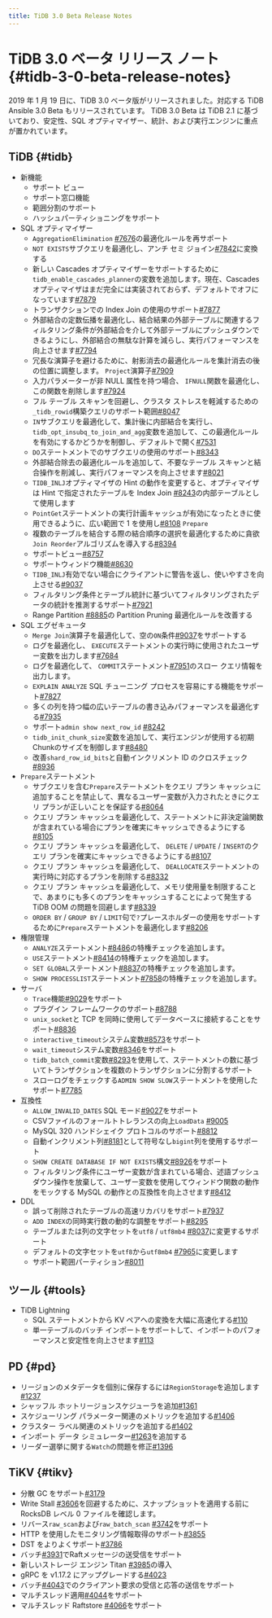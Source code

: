 ```yaml
---
title: TiDB 3.0 Beta Release Notes
---
```


# TiDB 3.0 ベータ リリース ノート {#tidb-3-0-beta-release-notes}

2019 年 1 月 19 日に、TiDB 3.0 ベータ版がリリースされました。対応する TiDB Ansible 3.0 Beta もリリースされています。 TiDB 3.0 Beta は TiDB 2.1 に基づいており、安定性、SQL オプティマイザー、統計、および実行エンジンに重点が置かれています。

## TiDB {#tidb}

-   新機能
    -   サポート ビュー
    -   サポート窓口機能
    -   範囲分割のサポート
    -   ハッシュパーティショニングをサポート
-   SQL オプティマイザー
    -   `AggregationElimination` [#7676](https://github.com/pingcap/tidb/pull/7676)の最適化ルールを再サポート
    -   `NOT EXISTS`サブクエリを最適化し、アンチ セミ ジョイン[#7842](https://github.com/pingcap/tidb/pull/7842)に変換する
    -   新しい Cascades オプティマイザーをサポートするために`tidb_enable_cascades_planner`の変数を追加します。現在、Cascades オプティマイザはまだ完全には実装されておらず、デフォルトでオフになっています[#7879](https://github.com/pingcap/tidb/pull/7879)
    -   トランザクションでの Index Join の使用のサポート[#7877](https://github.com/pingcap/tidb/pull/7877)
    -   外部結合の定数伝播を最適化し、結合結果の外部テーブルに関連するフィルタリング条件が外部結合を介して外部テーブルにプッシュダウンできるようにし、外部結合の無駄な計算を減らし、実行パフォーマンスを向上させます[#7794](https://github.com/pingcap/tidb/pull/7794)
    -   冗長な演算子を避けるために、射影消去の最適化ルールを集計消去の後の位置に調整します。 `Project`演算子[#7909](https://github.com/pingcap/tidb/pull/7909)
    -   入力パラメーターが非 NULL 属性を持つ場合、 `IFNULL`関数を最適化し、この関数を削除します[#7924](https://github.com/pingcap/tidb/pull/7924)
    -   フル テーブル スキャンを回避し、クラスタ ストレスを軽減するための`_tidb_rowid`構築クエリのサポート範囲[#8047](https://github.com/pingcap/tidb/pull/8047)
    -   `IN`サブクエリを最適化して、集計後に内部結合を実行し、 `tidb_opt_insubq_to_join_and_agg`変数を追加して、この最適化ルールを有効にするかどうかを制御し、デフォルトで開く[#7531](https://github.com/pingcap/tidb/pull/7531)
    -   `DO`ステートメントでのサブクエリの使用のサポート[#8343](https://github.com/pingcap/tidb/pull/8343)
    -   外部結合除去の最適化ルールを追加して、不要なテーブル スキャンと結合操作を削減し、実行パフォーマンスを向上させます[#8021](https://github.com/pingcap/tidb/pull/8021)
    -   `TIDB_INLJ`オプティマイザの Hint の動作を変更すると、オプティマイザは Hint で指定されたテーブルを Index Join [#8243](https://github.com/pingcap/tidb/pull/8243)の内部テーブルとして使用します
    -   `PointGet`ステートメントの実行計画キャッシュが有効になったときに使用できるように、広い範囲で 1 を使用し[#8108](https://github.com/pingcap/tidb/pull/8108) `Prepare`
    -   複数のテーブルを結合する際の結合順序の選択を最適化するために貪欲`Join Reorder`アルゴリズムを導入する[#8394](https://github.com/pingcap/tidb/pull/8394)
    -   サポートビュー[#8757](https://github.com/pingcap/tidb/pull/8757)
    -   サポートウィンドウ機能[#8630](https://github.com/pingcap/tidb/pull/8630)
    -   `TIDB_INLJ`有効でない場合にクライアントに警告を返し、使いやすさを向上させる[#9037](https://github.com/pingcap/tidb/pull/9037)
    -   フィルタリング条件とテーブル統計に基づいてフィルタリングされたデータの統計を推測するサポート[#7921](https://github.com/pingcap/tidb/pull/7921)
    -   Range Partition [#8885](https://github.com/pingcap/tidb/pull/8885)の Partition Pruning 最適化ルールを改善する
-   SQL エグゼキュータ
    -   `Merge Join`演算子を最適化して、空の`ON`条件[#9037](https://github.com/pingcap/tidb/pull/9037)をサポートする
    -   ログを最適化し、 `EXECUTE`ステートメントの実行時に使用されたユーザー変数を出力します[#7684](https://github.com/pingcap/tidb/pull/7684)
    -   ログを最適化して、 `COMMIT`ステートメント[#7951](https://github.com/pingcap/tidb/pull/7951)のスロー クエリ情報を出力します。
    -   `EXPLAIN ANALYZE` SQL チューニング プロセスを容易にする機能をサポート[#7827](https://github.com/pingcap/tidb/pull/7827)
    -   多くの列を持つ幅の広いテーブルの書き込みパフォーマンスを最適化する[#7935](https://github.com/pingcap/tidb/pull/7935)
    -   サポート`admin show next_row_id` [#8242](https://github.com/pingcap/tidb/pull/8242)
    -   `tidb_init_chunk_size`変数を追加して、実行エンジンが使用する初期Chunkのサイズを制御します[#8480](https://github.com/pingcap/tidb/pull/8480)
    -   改善`shard_row_id_bits`と自動インクリメント ID のクロスチェック[#8936](https://github.com/pingcap/tidb/pull/8936)
-   `Prepare`ステートメント
    -   サブクエリを含む`Prepare`ステートメントをクエリ プラン キャッシュに追加することを禁止して、異なるユーザー変数が入力されたときにクエリ プランが正しいことを保証する[#8064](https://github.com/pingcap/tidb/pull/8064)
    -   クエリ プラン キャッシュを最適化して、ステートメントに非決定論関数が含まれている場合にプランを確実にキャッシュできるようにする[#8105](https://github.com/pingcap/tidb/pull/8105)
    -   クエリ プラン キャッシュを最適化して、 `DELETE` / `UPDATE` / `INSERT`のクエリ プランを確実にキャッシュできるようにする[#8107](https://github.com/pingcap/tidb/pull/8107)
    -   クエリ プラン キャッシュを最適化して、 `DEALLOCATE`ステートメントの実行時に対応するプランを削除する[#8332](https://github.com/pingcap/tidb/pull/8332)
    -   クエリ プラン キャッシュを最適化して、メモリ使用量を制限することで、あまりにも多くのプランをキャッシュすることによって発生する TiDB OOM の問題を回避します[#8339](https://github.com/pingcap/tidb/pull/8339)
    -   `ORDER BY` / `GROUP BY` / `LIMIT`句で`?`プレースホルダーの使用をサポートするために`Prepare`ステートメントを最適化します[#8206](https://github.com/pingcap/tidb/pull/8206)
-   権限管理
    -   `ANALYZE`ステートメント[#8486](https://github.com/pingcap/tidb/pull/8486)の特権チェックを追加します。
    -   `USE`ステートメント[#8414](https://github.com/pingcap/tidb/pull/8418)の特権チェックを追加します。
    -   `SET GLOBAL`ステートメント[#8837](https://github.com/pingcap/tidb/pull/8837)の特権チェックを追加します。
    -   `SHOW PROCESSLIST`ステートメント[#7858](https://github.com/pingcap/tidb/pull/7858)の特権チェックを追加します。
-   サーバ
    -   `Trace`機能[#9029](https://github.com/pingcap/tidb/pull/9029)をサポート
    -   プラグイン フレームワークのサポート[#8788](https://github.com/pingcap/tidb/pull/8788)
    -   `unix_socket`と TCP を同時に使用してデータベースに接続することをサポート[#8836](https://github.com/pingcap/tidb/pull/8836)
    -   `interactive_timeout`システム変数[#8573](https://github.com/pingcap/tidb/pull/8573)をサポート
    -   `wait_timeout`システム変数[#8346](https://github.com/pingcap/tidb/pull/8346)をサポート
    -   `tidb_batch_commit`変数[#8293](https://github.com/pingcap/tidb/pull/8293)を使用して、ステートメントの数に基づいてトランザクションを複数のトランザクションに分割するサポート
    -   スローログをチェックする`ADMIN SHOW SLOW`ステートメントを使用したサポート[#7785](https://github.com/pingcap/tidb/pull/7785)
-   互換性
    -   `ALLOW_INVALID_DATES` SQL モード[#9027](https://github.com/pingcap/tidb/pull/9027)をサポート
    -   CSVファイルのフォールトトレランスの向上`LoadData` [#9005](https://github.com/pingcap/tidb/pull/9005)
    -   MySQL 320 ハンドシェイク プロトコルのサポート[#8812](https://github.com/pingcap/tidb/pull/8812)
    -   自動インクリメント列[#8181](https://github.com/pingcap/tidb/pull/8181)として符号なし`bigint`列を使用するサポート
    -   `SHOW CREATE DATABASE IF NOT EXISTS`構文[#8926](https://github.com/pingcap/tidb/pull/8926)をサポート
    -   フィルタリング条件にユーザー変数が含まれている場合、述語プッシュダウン操作を放棄して、ユーザー変数を使用してウィンドウ関数の動作をモックする MySQL の動作との互換性を向上させます[#8412](https://github.com/pingcap/tidb/pull/8412)
-   DDL
    -   誤って削除されたテーブルの高速リカバリをサポート[#7937](https://github.com/pingcap/tidb/pull/7937)
    -   `ADD INDEX`の同時実行数の動的な調整をサポート[#8295](https://github.com/pingcap/tidb/pull/8295)
    -   テーブルまたは列の文字セットを`utf8` / `utf8mb4` [#8037](https://github.com/pingcap/tidb/pull/8037)に変更するサポート
    -   デフォルトの文字セットを`utf8`から`utf8mb4` [#7965](https://github.com/pingcap/tidb/pull/7965)に変更します
    -   サポート範囲パーティション[#8011](https://github.com/pingcap/tidb/pull/8011)

## ツール {#tools}

-   TiDB Lightning
    -   SQL ステートメントから KV ペアへの変換を大幅に高速化する[#110](https://github.com/pingcap/tidb-lightning/pull/110)
    -   単一テーブルのバッチ インポートをサポートして、インポートのパフォーマンスと安定性を向上させます[#113](https://github.com/pingcap/tidb-lightning/pull/113)

## PD {#pd}

-   リージョンのメタデータを個別に保存するには`RegionStorage`を追加します[#1237](https://github.com/pingcap/pd/pull/1237)
-   シャッフル ホットリージョンスケジューラを追加[#1361](https://github.com/pingcap/pd/pull/1361)
-   スケジューリング パラメーター関連のメトリックを追加する[#1406](https://github.com/pingcap/pd/pull/1406)
-   クラスター ラベル関連のメトリックを追加する[#1402](https://github.com/pingcap/pd/pull/1402)
-   インポート データ シミュレーター[#1263](https://github.com/pingcap/pd/pull/1263)を追加する
-   リーダー選挙に関する`Watch`の問題を修正[#1396](https://github.com/pingcap/pd/pull/1396)

## TiKV {#tikv}

-   分散 GC をサポート[#3179](https://github.com/tikv/tikv/pull/3179)
-   Write Stall [#3606](https://github.com/tikv/tikv/pull/3606)を回避するために、スナップショットを適用する前に RocksDB レベル 0 ファイルを確認します。
-   リバース`raw_scan`および`raw_batch_scan` [#3742](https://github.com/tikv/tikv/pull/3724)をサポート
-   HTTP を使用したモニタリング情報取得のサポート[#3855](https://github.com/tikv/tikv/pull/3855)
-   DST をよりよくサポート[#3786](https://github.com/tikv/tikv/pull/3786)
-   バッチ[#3931](https://github.com/tikv/tikv/pull/3913)でRaftメッセージの送受信をサポート
-   新しいストレージ エンジン Titan [#3985](https://github.com/tikv/tikv/pull/3985)の導入
-   gRPC を v1.17.2 にアップグレードする[#4023](https://github.com/tikv/tikv/pull/4023)
-   バッチ[#4043](https://github.com/tikv/tikv/pull/4043)でのクライアント要求の受信と応答の送信をサポート
-   マルチスレッド適用[#4044](https://github.com/tikv/tikv/pull/4044)をサポート
-   マルチスレッド Raftstore [#4066](https://github.com/tikv/tikv/pull/4066)をサポート
